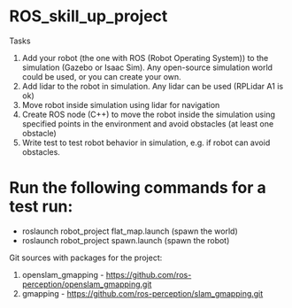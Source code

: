 # ROS_skill_up_project

Tasks

1. Add your robot (the one with ROS (Robot Operating System)) to the simulation (Gazebo or Isaac Sim). Any open-source simulation world could be used, or you can create your own.
2. Add lidar to the robot in simulation. Any lidar can be used (RPLidar A1 is ok)
3. Move robot inside simulation using lidar for navigation
4. Create ROS node (C++) to move the robot inside the simulation using specified points in the environment and avoid obstacles (at least one obstacle)
5. Write test to test robot behavior in simulation, e.g. if robot can avoid obstacles.

# Run the following commands for a test run:

- roslaunch robot_project flat_map.launch (spawn the world)
- roslaunch robot_project spawn.launch (spawn the robot)

Git sources with packages for the project:
1) openslam_gmapping - https://github.com/ros-perception/openslam_gmapping.git
2) gmapping - https://github.com/ros-perception/slam_gmapping.git